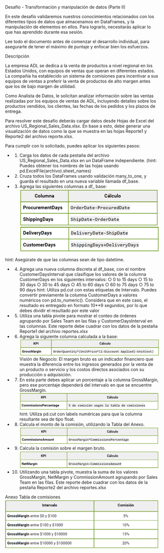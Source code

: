 Desafío - Transformación y manipulación de datos (Parte II)

En este desafío validaremos nuestros conocimientos relacionados con los diferentes tipos
de datos que almacenamos en DataFrames, y la manipulación de elementos en ellos. Para
lograrlo, necesitarás aplicar lo que has aprendido durante esa sesión.

Lee todo el documento antes de comenzar el desarrollo individual, para asegurarte de tener
el máximo de puntaje y enfocar bien los esfuerzos.

Descripción

La empresa ADL se dedica a la venta de productos a nivel regional en los Estados Unidos,
con equipos de ventas que operan en diferentes estados. La compañía ha establecido un
sistema de comisiones para incentivar a sus equipos de ventas a preferir la venta de
productos de alto margen antes que los de bajo margen de utilidad.

Como Analista de Datos, le solicitan analizar información sobre las ventas realizadas por
los equipos de ventas de ADL, incluyendo detalles sobre los productos vendidos, los
clientes, las fechas de los pedidos y los plazos de entrega.

Para resolver este desafío deberás cargar datos desde Hojas de Excel del archivo
US_Regional_Sales_Data.xlsx. En base a esto, debe generar una visualización de datos
como la que se muestra en las hojas Reporte1 y Reporte2 del archivo reporte.xlsx.

Para cumplir con lo solicitado, puedes aplicar los siguientes pasos:
- 1. Carga los datos de cada pestaña del archivo US_Regional_Sales_Data.xlsx en un
DataFrame independiente. (hint: Puedes obtener los nombres de las hojas usando
pd.ExcelFile(archivo).sheet_names)
- 2. Cruza todos los DataFrames usando validación many_to_one, y guarda el resultado
en una nueva variable llamada df_base.
- 3. Agrega las siguientes columnas a df_ base:
![Alt text](image.png)
![Alt text](image-1.png)

hint: Asegúrate de que las columnas sean de tipo datetime.

- 4. Agrega una nueva columna discreta al df_base, con el nombre CustomerDaysInterval
que clasifique los valores de la columna CustomerDays en los siguientes intervalos:
○ 0 to 15 days
○ 15 to 30 days
○ 30 to 45 days
○ 45 to 60 days
○ 60 to 75 days
○ 75 to 90 days
hint: Utiliza pd.cut con estas etiquetas de Intervalo. Puedes convertir previamente
la columna CustomerDays a valores numéricos con pd.to_numeric(). Considera que
en este caso, el resultado es entregado en formato 10**9 segundos, por lo que
debes dividir el resultado por este valor
- 5. Utiliza una tabla pivote para mostrar el conteo de órdenes agrupando por Sales
Team en las filas y CustomerDaysInterval en las columnas. Este reporte debe
cuadrar con los datos de la pestaña Reporte1 del archivo reportes.xlsx
- 6. Agrega la siguiente columna calculada a la base:
![Alt text](image-2.png)
Visión de Negocio: El margen bruto es un indicador financiero que muestra la diferencia entre
los ingresos generados por la venta de un producto o servicio y los costos directos asociados
con su producción o adquisición.
- 7. En esta parte debes aplicar un porcentaje a la columna GrossMargin, pero ese
porcentaje dependerá del intervalo en que se encuentre GrossMargin.
![Alt text](image-3.png)
hint: Utiliza pd.cut con labels numéricas para que la columna resultante sea de tipo float.
- 8. Calcula el monto de la comisión, utilizando la Tabla del Anexo.
![Alt text](image-5.png)
- 9. Calcula la comisión sobre el margen bruto.
![Alt text](image-6.png)
- 10. Utilizando una tabla pivote, muestra la suma de los valores GrossMargin, NetMargin y
CommissionAmount agrupando por Sales Team en las filas. Este reporte debe cuadrar con
los datos de la pestaña Reporte2 del archivo reportes.xlsx

Anexo
Tabla de comisiones
![Alt text](image-4.png)


